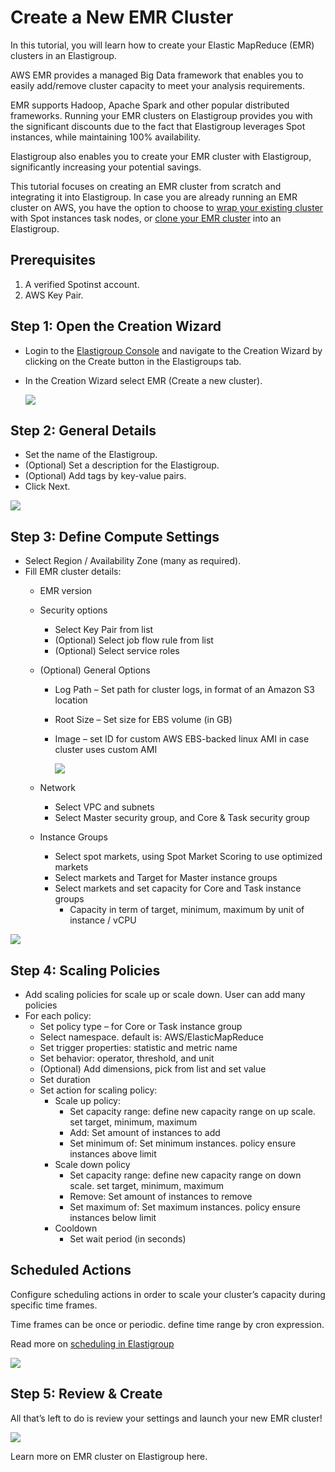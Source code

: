 # Create a New EMR Cluster

In this tutorial, you will learn how to create your Elastic MapReduce (EMR) clusters in an Elastigroup.

AWS EMR provides a managed Big Data framework that enables you to easily add/remove cluster capacity to meet your analysis requirements.

EMR supports Hadoop, Apache Spark and other popular distributed frameworks. Running your EMR clusters on Elastigroup provides you with the significant discounts due to the fact that Elastigroup leverages Spot instances, while maintaining 100% availability.

Elastigroup also enables you to create your EMR cluster with Elastigroup, significantly increasing your potential savings.

This tutorial focuses on creating an EMR cluster from scratch and integrating it into Elastigroup.
In case you are already running an EMR cluster on AWS, you have the option to choose to  [wrap your existing cluster](elastigroup/tools-integrations/elastic-mapreduce/import-elastic-mapreduce-task-nodes) with Spot instances task nodes, or [clone your EMR cluster](elastigroup/tools-integrations/elastic-mapreduce/) into an Elastigroup.

## Prerequisites

1. A verified Spotinst account.
2. AWS Key Pair.

## Step 1: Open the Creation Wizard

* Login to the [Elastigroup Console](http://console.spotinst.com/) and navigate to the Creation Wizard by clicking on the Create button in the Elastigroups tab.
* In the Creation Wizard select EMR (Create a new cluster).

  <img src="/elastigroup/_media/create-a-new-emr-cluster_1.png" />

## Step 2: General Details

* Set the name of the Elastigroup.
* (Optional) Set a description for the Elastigroup.
* (Optional) Add tags by key-value pairs.
* Click Next.

<img src="/elastigroup/_media/create-a-new-emr-cluster_2.png" />

## Step 3: Define Compute Settings

* Select Region / Availability Zone (many as required).
* Fill EMR cluster details:
  * EMR version
  * Security options
    * Select Key Pair from list
    * (Optional) Select job flow rule from list
    * (Optional) Select service roles
  * (Optional)  General Options
    * Log Path – Set path for cluster logs, in format of an Amazon S3 location
    * Root Size – Set size for EBS volume (in GB)
    * Image – set ID for custom AWS EBS-backed linux AMI in case cluster uses custom AMI

      <img src="/elastigroup/_media/create-a-new-emr-cluster_3.png" />

  * Network
    * Select VPC and subnets
    * Select Master security group, and Core & Task security group
  * Instance Groups
    * Select spot markets, using Spot Market Scoring to use optimized markets
    * Select markets and Target for Master instance groups
    * Select markets and set capacity for Core and Task instance groups
      * Capacity in term of target, minimum, maximum by unit of instance / vCPU

<img src="/elastigroup/_media/create-a-new-emr-cluster_4.png" />

## Step 4: Scaling Policies

* Add scaling policies for scale up or scale down. User can add many policies
* For each policy:
  * Set policy type – for Core or Task instance group
  * Select namespace. default is: AWS/ElasticMapReduce
  * Set trigger properties: statistic and metric name
  * Set behavior: operator, threshold, and unit
  * (Optional) Add dimensions, pick from list and set value
  * Set duration
  * Set action for scaling policy:
    * Scale up policy:
      * Set capacity range: define new capacity range on up scale. set target, minimum, maximum
      * Add: Set amount of instances to add
      * Set minimum of: Set minimum instances. policy ensure instances above limit
    * Scale down policy
      * Set capacity range: define new capacity range on down scale. set target, minimum, maximum
      * Remove: Set amount of instances to remove
      * Set maximum of: Set maximum instances. policy ensure instances below limit
    * Cooldown
      * Set wait period (in seconds)

## Scheduled Actions

Configure scheduling actions in order to scale your cluster’s capacity during specific time frames.

Time frames can be once or periodic. define time range by cron expression.

Read more on [scheduling in Elastigroup](elastigroup/features/core-features/scheduling)

<img src="/elastigroup/_media/create-a-new-emr-cluster_5.png" />


## Step 5: Review & Create

All that’s left to do is review your settings and launch your new EMR cluster!

<img src="/elastigroup/_media/create-a-new-emr-cluster_6.png" />

Learn more on EMR cluster on Elastigroup here.
